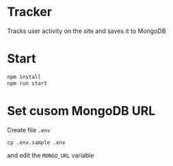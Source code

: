 # Tracker

Tracks user activity on the site and saves it to MongoDB

# Start

```sh
npm install
npm run start
```

# Set cusom MongoDB URL

Create file `.env`
```sh
cp .env.sample .env
```
and edit the `MONGO_URL` variable
